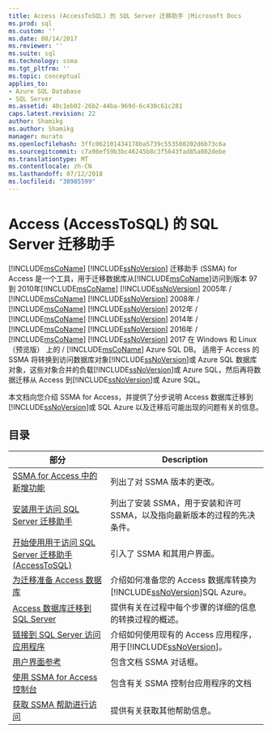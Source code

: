 ```yaml
---
title: Access (AccessToSQL) 的 SQL Server 迁移助手 |Microsoft Docs
ms.prod: sql
ms.custom: ''
ms.date: 08/14/2017
ms.reviewer: ''
ms.suite: sql
ms.technology: ssma
ms.tgt_pltfrm: ''
ms.topic: conceptual
applies_to:
- Azure SQL Database
- SQL Server
ms.assetid: 40c1eb02-26b2-44ba-969d-6c430c61c281
caps.latest.revision: 22
author: Shamikg
ms.author: Shamikg
manager: murato
ms.openlocfilehash: 3ffc062101434178ba5739c553508202d6b73c6a
ms.sourcegitcommit: c7a98ef59b3bc46245b8c3f5643fad85a082debe
ms.translationtype: MT
ms.contentlocale: zh-CN
ms.lasthandoff: 07/12/2018
ms.locfileid: "38985599"
---
```

# <a name="sql-server-migration-assistant-for-access-accesstosql"></a>Access (AccessToSQL) 的 SQL Server 迁移助手
[!INCLUDE[msCoName](../../includes/msconame_md.md)] [!INCLUDE[ssNoVersion](../../includes/ssnoversion_md.md)] 迁移助手 (SSMA) for Access 是一个工具，用于迁移数据库从[!INCLUDE[msCoName](../../includes/msconame_md.md)]访问到版本 97 到 2010年[!INCLUDE[msCoName](../../includes/msconame_md.md)] [!INCLUDE[ssNoVersion](../../includes/ssnoversion_md.md)] 2005年 / [!INCLUDE[msCoName](../../includes/msconame_md.md)] [!INCLUDE[ssNoVersion](../../includes/ssnoversion_md.md)] 2008年 / [!INCLUDE[msCoName](../../includes/msconame_md.md)] [!INCLUDE[ssNoVersion](../../includes/ssnoversion_md.md)] 2012年 / [!INCLUDE[msCoName](../../includes/msconame_md.md)] [!INCLUDE[ssNoVersion](../../includes/ssnoversion_md.md)] 2014年 / [!INCLUDE[msCoName](../../includes/msconame_md.md)] [!INCLUDE[ssNoVersion](../../includes/ssnoversion_md.md)] 2016年 / [!INCLUDE[msCoName](../../includes/msconame_md.md)] [!INCLUDE[ssNoVersion](../../includes/ssnoversion_md.md)] 2017 在 Windows 和 Linux （预览版） 上的 / [!INCLUDE[msCoName](../../includes/msconame_md.md)] Azure SQL DB。 适用于 Access 的 SSMA 将转换到访问数据库对象[!INCLUDE[ssNoVersion](../../includes/ssnoversion_md.md)]或 Azure SQL 数据库对象，这些对象合并的负载[!INCLUDE[ssNoVersion](../../includes/ssnoversion_md.md)]或 Azure SQL，然后再将数据迁移从 Access 到[!INCLUDE[ssNoVersion](../../includes/ssnoversion_md.md)]或 Azure SQL。  
  
本文档向您介绍 SSMA for Access，并提供了分步说明 Access 数据库迁移到[!INCLUDE[ssNoVersion](../../includes/ssnoversion_md.md)]或 SQL Azure 以及迁移后可能出现的问题有关的信息。  
  
## <a name="contents"></a>目录  
  
|部分|Description|  
|-----------|---------------|  
|[SSMA for Access 中的新增功能](http://msdn.microsoft.com/a24d3fc0-6911-4bfa-828a-197abf222e02)|列出了对 SSMA 版本的更改。|  
|[安装用于访问 SQL Server 迁移助手](http://msdn.microsoft.com/dd50eebd-75df-4e0d-8c4d-88b511aae4c7)|列出了安装 SSMA，用于安装和许可 SSMA，以及指向最新版本的过程的先决条件。|  
|[开始使用用于访问 SQL Server 迁移助手&#40;AccessToSQL&#41;](../../ssma/access/getting-started-with-sql-server-migration-assistant-for-access-accesstosql.md)|引入了 SSMA 和其用户界面。|  
|[为迁移准备 Access 数据库](http://msdn.microsoft.com/9b80a9e0-08e7-4b4d-b5ec-cc998d3f5114)|介绍如何准备您的 Access 数据库转换为[!INCLUDE[ssNoVersion](../../includes/ssnoversion_md.md)]SQL Azure。|  
|[Access 数据库迁移到 SQL Server](http://msdn.microsoft.com/76a3abcf-2998-4712-9490-fe8d872c89ca)|提供有关在过程中每个步骤的详细的信息的转换过程的概述。|  
|[链接到 SQL Server 访问应用程序](http://msdn.microsoft.com/82374ad2-7737-4164-a489-13261ba393d4)|介绍如何使用现有的 Access 应用程序，用于[!INCLUDE[ssNoVersion](../../includes/ssnoversion_md.md)]。|  
|[用户界面参考](http://msdn.microsoft.com/af24c303-4a41-449b-9c86-d6558a97e839)|包含文档 SSMA 对话框。|  
|[使用 SSMA for Access 控制台](http://msdn.microsoft.com/ef94e843-9f88-45a2-86c4-a0af268738c4)|包含有关 SSMA 控制台应用程序的文档|  
|[获取 SSMA 帮助进行访问](http://go.microsoft.com/fwlink/?LinkID=708538&clcid=0x409)|提供有关获取其他帮助信息。|  
  
